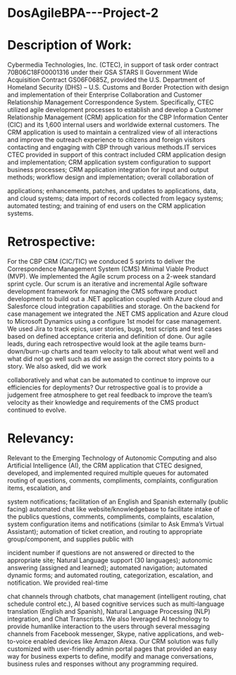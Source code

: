 # DosAgileBPA---Project-2

<h1>Description of Work:</h1> Cybermedia Technologies, Inc. (CTEC), in support of task order contract 70B06C18F00001316 under their GSA STARS II Government Wide Acquisition Contract GS06F0685Z, provided the U.S. Department of Homeland Security (DHS) – U.S. Customs and Border Protection with design and implementation of their Enterprise Collaboration and Customer Relationship Management Correspondence System. Specifically, CTEC utilized agile development processes to establish and develop a Customer Relationship Management (CRM) application for the CBP Information Center (CIC) and its 1,600 internal users and worldwide external customers. The CRM application is used to maintain a centralized view of all interactions and improve the outreach experience to citizens and foreign visitors contacting and engaging with CBP through various methods.IT services CTEC provided in support of this contract included CRM application design and implementation; CRM application system configuration to support business processes; CRM application integration for input and output methods; workflow design and implementation; overall collaboration of

applications; enhancements, patches, and updates to applications, data, and cloud systems; data import of records collected from legacy systems; automated testing; and training of end users on the CRM application systems.

<h1>Retrospective:</h1> For the CBP CRM (CIC/TIC) we conduced 5 sprints to deliver the Correspondence Management System (CMS) Minimal Viable Product (MVP). We implemented the Agile scrum process on a 2-week standard sprint cycle. Our scrum is an iterative and incremental Agile software development framework for managing the CMS software product development to build out a .NET application coupled with Azure cloud and Salesforce cloud integration capabilities and storage. On the backend for case management we integrated the .NET CMS application and Azure cloud to Microsoft Dynamics using a configure 1st model for case management. We used Jira to track epics, user stories, bugs, test scripts and test cases based on defined acceptance criteria and definition of done. Our agile leads, during each retrospective would look at the agile teams burn-down/burn-up charts and team velocity to talk about what went well and what did not go well such as did we assign the correct story points to a story. We also asked, did we work

collaboratively and what can be automated to continue to improve our efficiencies for deployments? Our retrospective goal is to provide a judgement free atmosphere to get real feedback to improve the team’s velocity as their knowledge and requirements of the CMS product continued to evolve.



<h1>Relevancy: </h1> Relevant to the Emerging Technology of Autonomic Computing and also Artificial Intelligence (AI), the CRM application that CTEC designed, developed, and implemented required multiple queues for automated routing of questions, comments, compliments, complaints, configuration items, escalation, and

system notifications; facilitation of an English and Spanish externally (public facing) automated chat like website/knowledgebase to facilitate intake of the publics questions, comments, compliments, complaints, escalation, system configuration items and notifications (similar to Ask Emma’s Virtual Assistant); automation of ticket creation, and routing to appropriate group/component, and supplies public with

incident number if questions are not answered or directed to the appropriate site; Natural Language support (30 languages); autonomic answering (assigned and learned); automated navigation; automated dynamic forms; and automated routing, categorization, escalation, and notification. We provided real-time

chat channels through chatbots, chat management (intelligent routing, chat schedule control etc.), AI based cognitive services such as multi-language translation (English and Spanish), Natural Language Processing (NLP) integration, and Chat Transcripts. We also leveraged AI technology to provide humanlike interaction to the users through several messaging channels from Facebook messenger, Skype, native applications, and web-to-voice enabled devices like Amazon Alexa. Our CRM solution was fully customized with user-friendly admin portal pages that provided an easy way for business experts to define, modify and manage conversations, business rules and responses without any programming required.
